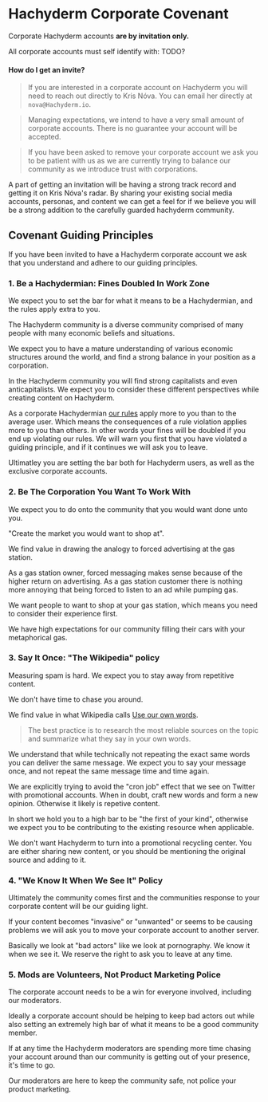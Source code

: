 # Hachyderm Corporate Covenant

Corporate Hachyderm accounts **are by invitation only.**

All corporate accounts must self identify with: TODO?

#### How do I get an invite?

> If you are interested in a corporate account on Hachyderm you will need to reach out directly to Kris Nóva. You can email her directly at `nova@Hachyderm.io`.

> Managing expectations, we intend to have a very small amount of corporate accounts. There is no guarantee your account will be accepted.

> If you have been asked to remove your corporate account we ask you to be patient with us as we are currently trying to balance our community as we introduce trust with corporations.

A part of getting an invitation will be having a strong track record and getting it on Kris Nóva's radar.
By sharing your existing social media accounts, personas, and content we can get a feel for if we believe you will be a strong addition to the carefully guarded hachyderm community.

## Covenant Guiding Principles 

If you have been invited to have a Hachyderm corporate account we ask that you understand and adhere to our guiding principles. 

### 1. Be a Hachydermian: Fines Doubled In Work Zone

We expect you to set the bar for what it means to be a Hachydermian, and the rules apply extra to you.

The Hachyderm community is a diverse community comprised of many people with many economic beliefs and situations.

We expect you to have a mature understanding of various economic structures around the world, and find a strong balance in your position as a corporation.

In the Hachyderm community you will find strong capitalists and even anticapitalists.
We expect you to consider these different perspectives while creating content on Hachyderm. 

As a corporate Hachydermian [our rules](https://Hachyderm.io/about/more#rules) apply more to you than to the average user.
Which means the consequences of a rule violation applies more to you than others. 
In other words your fines will be doubled if you end up violating our rules.
We will warn you first that you have violated a guiding principle, and if it continues we will ask you to leave.

Ultimatley you are setting the bar both for Hachyderm users, as well as the exclusive corporate accounts.

### 2. Be The Corporation You Want To Work With

We expect you to do onto the community that you would want done unto you.

"Create the market you would want to shop at".

We find value in drawing the analogy to forced advertising at the gas station.

As a gas station owner, forced messaging makes sense because of the higher return on advertising.
As a gas station customer there is nothing more annoying that being forced to listen to an ad while pumping gas.

We want people to want to shop at your gas station, which means you need to consider their experience first.

We have high expectations for our community filling their cars with your metaphorical gas.

### 3. Say It Once: "The Wikipedia" policy

Measuring spam is hard. We expect you to stay away from repetitive content.

We don't have time to chase you around.

We find value in what Wikipedia calls [Use our own words](https://en.wikipedia.org/wiki/Wikipedia:Use_our_own_words).

> The best practice is to research the most reliable sources on the topic and summarize what they say in your own words.

We understand that while technically not repeating the exact same words you can deliver the same message. 
We expect you to say your message once, and not repeat the same message time and time again.

We are explicitly trying to avoid the "cron job" effect that we see on Twitter with promotional accounts.
When in doubt, craft new words and form a new opinion. Otherwise it likely is repetive content.

In short we hold you to a high bar to be "the first of your kind", otherwise we expect you to be contributing to the existing resource when applicable. 

We don't want Hachyderm to turn into a promotional recycling center. You are either sharing new content, or you should be mentioning the original source and adding to it.

### 4. "We Know It When We See It" Policy

Ultimately the community comes first and the communities response to your corporate content will be our guiding light. 

If your content becomes "invasive" or "unwanted" or seems to be causing problems we will ask you to move your corporate account to another server.

Basically we look at "bad actors" like we look at pornography. We know it when we see it. We reserve the right to ask you to leave at any time.

### 5. Mods are Volunteers, Not Product Marketing Police

The corporate account needs to be a win for everyone involved, including our moderators. 

Ideally a corporate account should be helping to keep bad actors out while also setting an extremely high bar of what it means to be a good community member. 

If at any time the Hachyderm moderators are spending more time chasing your account around than our community is getting out of your presence, it's time to go.

Our moderators are here to keep the community safe, not police your product marketing.
